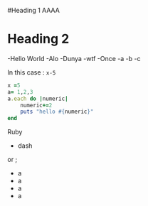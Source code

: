 #Heading 1
AAAA

# Heading 2 
-Hello World
	-Alo
	-Dunya
	-wtf
-Once 
	-a
	-b
	-c

In this case : `x-5`
```ruby
x =5 
a= 1,2,3
a.each do |numeric|
	numeric+=2
	puts "hello #{numeric}"
end
```

Ruby 
 - dash

or ;
* a
* a
* a
* a

